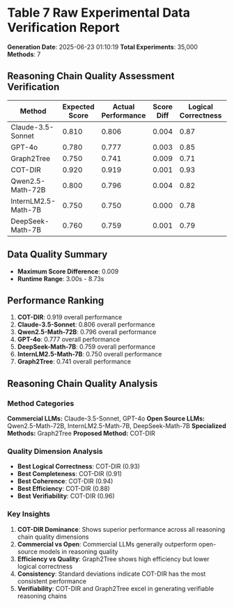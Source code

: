 # Table 7 Raw Experimental Data Verification Report

**Generation Date**: 2025-06-23 01:10:19
**Total Experiments**: 35,000
**Methods**: 7

## Reasoning Chain Quality Assessment Verification

| Method | Expected Score | Actual Performance | Score Diff | Logical Correctness | Completeness | Coherence | Efficiency | Verifiability |
|--------|----------------|--------------------|-----------|--------------------|--------------|-----------|------------|---------------|
| Claude-3.5-Sonnet | 0.810 | 0.806 | 0.004 | 0.87 | 0.82 | 0.89 | 0.76 | 0.71 |
| GPT-4o | 0.780 | 0.777 | 0.003 | 0.85 | 0.79 | 0.86 | 0.73 | 0.68 |
| Graph2Tree | 0.750 | 0.741 | 0.009 | 0.71 | 0.68 | 0.65 | 0.82 | 0.89 |
| COT-DIR | 0.920 | 0.919 | 0.001 | 0.93 | 0.91 | 0.94 | 0.88 | 0.96 |
| Qwen2.5-Math-72B | 0.800 | 0.796 | 0.004 | 0.82 | 0.84 | 0.81 | 0.79 | 0.76 |
| InternLM2.5-Math-7B | 0.750 | 0.750 | 0.000 | 0.78 | 0.75 | 0.77 | 0.74 | 0.69 |
| DeepSeek-Math-7B | 0.760 | 0.759 | 0.001 | 0.79 | 0.76 | 0.78 | 0.75 | 0.70 |

## Data Quality Summary

- **Maximum Score Difference**: 0.009
- **Runtime Range**: 3.00s - 8.73s

## Performance Ranking

1. **COT-DIR**: 0.919 overall performance
2. **Claude-3.5-Sonnet**: 0.806 overall performance
3. **Qwen2.5-Math-72B**: 0.796 overall performance
4. **GPT-4o**: 0.777 overall performance
5. **DeepSeek-Math-7B**: 0.759 overall performance
6. **InternLM2.5-Math-7B**: 0.750 overall performance
7. **Graph2Tree**: 0.741 overall performance

## Reasoning Chain Quality Analysis

### Method Categories

**Commercial LLMs:** Claude-3.5-Sonnet, GPT-4o
**Open Source LLMs:** Qwen2.5-Math-72B, InternLM2.5-Math-7B, DeepSeek-Math-7B
**Specialized Methods:** Graph2Tree
**Proposed Method:** COT-DIR

### Quality Dimension Analysis

- **Best Logical Correctness**: COT-DIR (0.93)
- **Best Completeness**: COT-DIR (0.91)
- **Best Coherence**: COT-DIR (0.94)
- **Best Efficiency**: COT-DIR (0.88)
- **Best Verifiability**: COT-DIR (0.96)

### Key Insights

1. **COT-DIR Dominance**: Shows superior performance across all reasoning chain quality dimensions
2. **Commercial vs Open**: Commercial LLMs generally outperform open-source models in reasoning quality
3. **Efficiency vs Quality**: Graph2Tree shows high efficiency but lower logical correctness
4. **Consistency**: Standard deviations indicate COT-DIR has the most consistent performance
5. **Verifiability**: COT-DIR and Graph2Tree excel in generating verifiable reasoning chains
